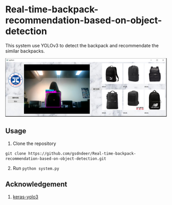 # Real-time-backpack-recommendation-based-on-object-detection
This system use YOLOv3 to detect the backpack and recommendate the similar backpacks.

<img src="https://github.com/gsdndeer/Real-time-backpack-recommendation-based-on-object-detect/blob/master/figures/gui.png">

## Usage

1. Clone the repository
```
git clone https://github.com/gsdndeer/Real-time-backpack-recommendation-based-on-object-detection.git
```

2. Run ```python system.py```


## Acknowledgement

1. [keras-yolo3](https://github.com/qqwweee/keras-yolo3)
